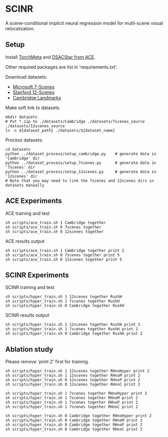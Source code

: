 # SCINR
A scene-conditional implicit neural regression model for mutli-scene visual relocalization.

## Setup

Install [TorchMeta](https://github.com/tristandeleu/pytorch-meta) and [DSACStar from ACE](https://github.com/nianticlabs/ace/tree/main/dsacstar).

Other required packages are list in 'requirements.txt'.

Download datasets:
- [Microsoft 7-Scenes](https://www.microsoft.com/en-us/research/project/rgb-d-dataset-7-scenes/)
- [Stanford 12-Scenes](https://graphics.stanford.edu/projects/reloc/)
- [Cambridge Landmarks](https://www.repository.cam.ac.uk/handle/1810/251342/)

Make soft link to datasets.
```
mkdir datasets
# Put *.zip to ./datasets/Cambridge ./datasets/7scenes_source ./datasets/12scenes_source
ln -s ${dataset_path} ./datasets/${dataset_name}
```

Process datasets:
```
cd datasets
python ../dataset_process/setup_cambridge.py    # generate data in 'Cambridge' dir
python ../dataset_process/setup_7scenes.py      # generate data in '7scenes' dir
python ../dataset_process/setup_12scenes.py     # generate data in '12scenes' dir
# Note that you may need to link the 7scenes and 12scenes dirs in datasets manually
```

## ACE Experiments

ACE training and test
```
sh scripts/ace_train.sh 1 Cambridge together
sh scripts/ace_train.sh 0 7scenes together
sh scripts/ace_train.sh 0 12scenes together
```

ACE results output
```
sh scripts/ace_train.sh 1 Cambridge together print 2
sh scripts/ace_train.sh 0 7scenes together print 5
sh scripts/ace_train.sh 0 12scenes together print 5
```

## SCINR Experiments
SCINR training and test
```
sh scripts/hyper_train.sh 1 12scenes together RushH
sh scripts/hyper_train.sh 1 7scenes together RushH
sh scripts/hyper_train.sh 0 Cambridge together RushH
```

SCINR results output
```
sh scripts/hyper_train.sh 1 12scenes together RushH print 2
sh scripts/hyper_train.sh 1 7scenes together RushH print 2
sh scripts/hyper_train.sh 0 Cambridge together RushH print 2
```

## Ablation study

Please remove 'print 2' first for training.
```
sh scripts/hyper_train.sh 1 12scenes together RHnoHyper print 2
sh scripts/hyper_train.sh 1 12scenes together RHnoM print 2
sh scripts/hyper_train.sh 0 12scenes together RHnoP print 2
sh scripts/hyper_train.sh 0 12scenes together RHnoC print 2

sh scripts/hyper_train.sh 1 7scenes together RHnoHyper print 2
sh scripts/hyper_train.sh 1 7scenes together RHnoM print 2
sh scripts/hyper_train.sh 1 7scenes together RHnoP print 2
sh scripts/hyper_train.sh 1 7scenes together RHnoC print 2

sh scripts/hyper_train.sh 0 Cambridge together RHnoHyper print 2
sh scripts/hyper_train.sh 0 Cambridge together RHnoM print 2
sh scripts/hyper_train.sh 0 Cambridge together RHnoP print 2
sh scripts/hyper_train.sh 0 Cambridge together RHnoC print 2
```